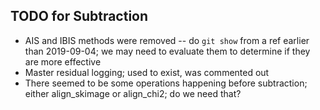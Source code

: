 ## TODO for Subtraction
* AIS and IBIS methods were removed -- do `git show` from a ref earlier than 
2019-09-04; we may need to evaluate them to determine if they are more effective
* Master residual logging; used to exist, was commented out
* There seemed to be some operations happening before subtraction; either 
align\_skimage or  align\_chi2; do we need that?
